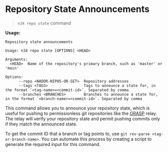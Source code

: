 # Repository State Announcements

> `n34 repo state` command

**Usage:**
```
Repository state announcements

Usage: n34 repo state [OPTIONS] <HEAD>

Arguments:
  <HEAD>  Name of the repository's primary branch, such as 'master' or 'main'

Options:
      --repo <NADDR-NIP05-OR-SET>  Repository addresses
      --tags <TAGS>                Tags to announce a state for, in the format `<tag-name>=<commit-id>`. Separated by comma
      --branches <BRANCHES>        Branches to announce a state for, in the format `<branch-name>=<commit-id>`. Separated by comma
```

This command allows you to announce your repository state, which is useful for
pushing to permissionless git repositories like the [GRASP] relay. The relay
will verify your repository state and permit pushing commits only if they match
the announced state.

To get the commit ID that a branch or tag points to, use `git rev-parse
<tag-or-branch-name>`. You can automate this process by creating a script to
generate the required input for this command.

[GRASP]: https://ngit.dev/grasp
